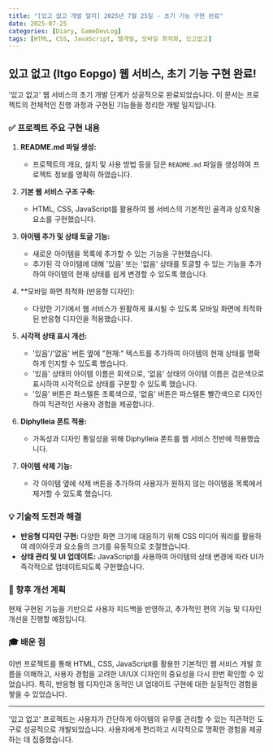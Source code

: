 ```yaml
---
title: "[있고 없고 개발 일지] 2025년 7월 25일 - 초기 기능 구현 완료"
date: 2025-07-25
categories: [Diary, GameDevLog]
tags: [HTML, CSS, JavaScript, 웹개발, 모바일 최적화, 있고없고]
---
```


## 있고 없고 (Itgo Eopgo) 웹 서비스, 초기 기능 구현 완료!

'있고 없고' 웹 서비스의 초기 개발 단계가 성공적으로 완료되었습니다. 이 문서는 프로젝트의 전체적인 진행 과정과 구현된 기능들을 정리한 개발 일지입니다.

### ✅ 프로젝트 주요 구현 내용

1.  **README.md 파일 생성:**
    *   프로젝트의 개요, 설치 및 사용 방법 등을 담은 `README.md` 파일을 생성하여 프로젝트 정보를 명확히 하였습니다.

2.  **기본 웹 서비스 구조 구축:**
    *   HTML, CSS, JavaScript를 활용하여 웹 서비스의 기본적인 골격과 상호작용 요소를 구현했습니다.

3.  **아이템 추가 및 상태 토글 기능:**
    *   새로운 아이템을 목록에 추가할 수 있는 기능을 구현했습니다.
    *   추가된 각 아이템에 대해 '있음' 또는 '없음' 상태를 토글할 수 있는 기능을 추가하여 아이템의 현재 상태를 쉽게 변경할 수 있도록 했습니다.

4.  **모바일 화면 최적화 (반응형 디자인):
    *   다양한 기기에서 웹 서비스가 원활하게 표시될 수 있도록 모바일 화면에 최적화된 반응형 디자인을 적용했습니다.

5.  **시각적 상태 표시 개선:**
    *   '있음'/'없음' 버튼 옆에 "현재:" 텍스트를 추가하여 아이템의 현재 상태를 명확하게 인지할 수 있도록 했습니다.
    *   '있음' 상태의 아이템 이름은 회색으로, '없음' 상태의 아이템 이름은 검은색으로 표시하여 시각적으로 상태를 구분할 수 있도록 했습니다.
    *   '있음' 버튼은 파스텔톤 초록색으로, '없음' 버튼은 파스텔톤 빨간색으로 디자인하여 직관적인 사용자 경험을 제공합니다.

6.  **Diphylleia 폰트 적용:**
    *   가독성과 디자인 통일성을 위해 Diphylleia 폰트를 웹 서비스 전반에 적용했습니다.

7.  **아이템 삭제 기능:**
    *   각 아이템 옆에 삭제 버튼을 추가하여 사용자가 원하지 않는 아이템을 목록에서 제거할 수 있도록 했습니다.

### 💡 기술적 도전과 해결

*   **반응형 디자인 구현:** 다양한 화면 크기에 대응하기 위해 CSS 미디어 쿼리를 활용하여 레이아웃과 요소들의 크기를 유동적으로 조절했습니다.
*   **상태 관리 및 UI 업데이트:** JavaScript를 사용하여 아이템의 상태 변경에 따라 UI가 즉각적으로 업데이트되도록 구현했습니다.

### 🚀 향후 개선 계획

현재 구현된 기능을 기반으로 사용자 피드백을 반영하고, 추가적인 편의 기능 및 디자인 개선을 진행할 예정입니다.

### 🎓 배운 점

이번 프로젝트를 통해 HTML, CSS, JavaScript를 활용한 기본적인 웹 서비스 개발 흐름을 이해하고, 사용자 경험을 고려한 UI/UX 디자인의 중요성을 다시 한번 확인할 수 있었습니다. 특히, 반응형 웹 디자인과 동적인 UI 업데이트 구현에 대한 실질적인 경험을 쌓을 수 있었습니다.

---

'있고 없고' 프로젝트는 사용자가 간단하게 아이템의 유무를 관리할 수 있는 직관적인 도구로 성공적으로 개발되었습니다. 사용자에게 편리하고 시각적으로 명확한 경험을 제공하는 데 집중했습니다.
